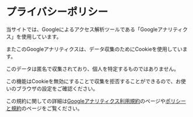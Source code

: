 # プライバシーポリシー

当サイトでは、Googleによるアクセス解析ツールである「Googleアナリティクス」を使用しています。

またこのGoogleアナリティクスは、データ収集のためにCookieを使用しています。

このデータは匿名で収集されており、個人を特定するものではありません。

この機能はCookieを無効にすることで収集を拒否することができるので、お使いのブラウザの設定をご確認ください。

この規約に関しての詳細は[Googleアナリティクス利用規約](https://marketingplatform.google.com/about/analytics/terms/jp/)のページや[ポリシーと規約](https://policies.google.com/technologies/ads?hl=ja)のページをご覧ください。